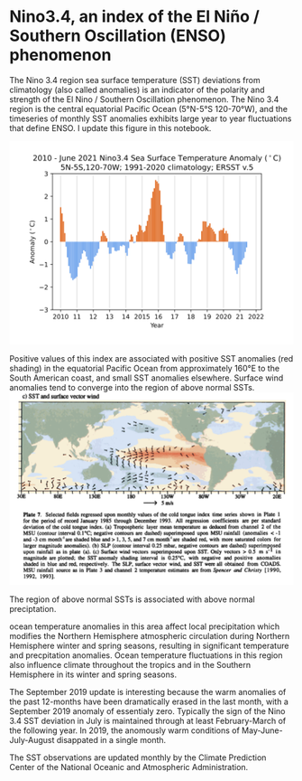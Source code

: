 # Nino3.4, an index of the El Niño / Southern Oscillation (ENSO) phenomenon

The Nino 3.4 region sea surface temperature (SST) deviations from climatology (also called
anomalies) is an indicator of the polarity and strength of the El Nino
/ Southern Oscillation phenomenon.  The Nino 3.4 region is the central equatorial Pacific Ocean (5°N-5°S 120-70°W),
and the timeseries of monthly SST anomalies exhibits large year to year fluctuations that define ENSO.  I update
this figure in this notebook.

<!-- ![alt text](https://github.com/ToddMitchellGH/Small-Analyses/blob/master/nino34september2019.png) -->
<img src="sstanomnino342010jun2021.png" alt="Nino3.4 anomaly timeseries for 2010 - June 2021" width="750">

Positive values of this index are associated with positive SST anomalies (red shading) in the equatorial Pacific 
Ocean from approximately 160°E to the South American coast, and small SST anomalies elsewhere.   Surface
wind anomalies tend to converge into the region of above normal SSTs.  
<img src="ENSO SST Sfc wind.png" alt="ENSO SST - Sfc vector wind patter" width="750">

The region of above normal SSTs is associated with above normal preciptation.

ocean
temperature anomalies in this area affect local precipitation which
modifies the Northern Hemisphere atmospheric circulation during
Northern Hemisphere winter and spring seasons, resulting in significant
temperature and precpitation anomalies.   Ocean temperature fluctuations
in this region also influence climate throughout the tropics and in the
Southern Hemisphere in its winter and spring seasons.

The September 2019 update is interesting because the warm anomalies of
the past 12-months have been dramatically erased in the last month,
with a September 2019 anomaly of essentialy zero.  Typically the sign of the Nino 3.4 SST deviation in July is maintained
through at least February-March of the following year.  In 2019, the
anomously warm conditions of May-June-July-August disappated in a
single month.

The SST observations are updated monthly by the Climate Prediction Center of the
National Oceanic and Atmospheric Administration.
